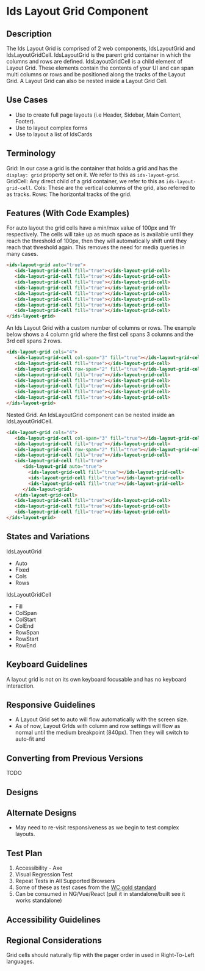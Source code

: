 # Ids Layout Grid Component

## Description

The Ids Layout Grid is comprised of 2 web components, IdsLayoutGrid and IdsLayoutGridCell. IdsLayoutGrid is the parent grid container in which the columns and rows are defined. IdsLayoutGridCell is a child element of Layout Grid. These elements contain the contents of your UI and can span multi columns or rows and be positioned along the tracks of the Layout Grid. A Layout Grid can also be nested inside a Layout Grid Cell.

## Use Cases

- Use to create full page layouts (i.e Header, Sidebar, Main Content, Footer).
- Use to layout complex forms
- Use to layout a list of IdsCards

## Terminology

Grid: In our case a grid is the container that holds a grid and has the `display: grid` property set on it. We refer to this as `ids-layout-grid`.
GridCell: Any direct child of a grid container, we refer to this as `ids-layout-grid-cell`.
Cols: These are the vertical columns of the grid, also referred to as tracks.
Rows: The horizontal tracks of the grid.

## Features (With Code Examples)

For auto layout the grid cells have a min/max value of 100px and 1fr respectively. The cells will take up as much space as is available until they reach the threshold of 100px, then they will automatically shift until they reach that threshold again. This removes the need for media queries in many cases.

```html
<ids-layout-grid auto="true">
   <ids-layout-grid-cell fill="true"></ids-layout-grid-cell>
   <ids-layout-grid-cell fill="true"></ids-layout-grid-cell>
   <ids-layout-grid-cell fill="true"></ids-layout-grid-cell>
   <ids-layout-grid-cell fill="true"></ids-layout-grid-cell>
   <ids-layout-grid-cell fill="true"></ids-layout-grid-cell>
   <ids-layout-grid-cell fill="true"></ids-layout-grid-cell>
   <ids-layout-grid-cell fill="true"></ids-layout-grid-cell>
   <ids-layout-grid-cell fill="true"></ids-layout-grid-cell>
</ids-layout-grid>
```

An Ids Layout Grid with a custom number of columns or rows. The example below shows a 4 column grid where the first cell spans 3 columns and the 3rd cell spans 2 rows.

```html
<ids-layout-grid cols="4">
   <ids-layout-grid-cell col-span="3" fill="true"></ids-layout-grid-cell>
   <ids-layout-grid-cell fill="true"></ids-layout-grid-cell>
   <ids-layout-grid-cell row-span="2" fill="true"></ids-layout-grid-cell>
   <ids-layout-grid-cell fill="true"></ids-layout-grid-cell>
   <ids-layout-grid-cell fill="true"></ids-layout-grid-cell>
   <ids-layout-grid-cell fill="true"></ids-layout-grid-cell>
   <ids-layout-grid-cell fill="true"></ids-layout-grid-cell>
   <ids-layout-grid-cell fill="true"></ids-layout-grid-cell>
</ids-layout-grid>
```

Nested Grid. An IdsLayoutGrid component can be nested inside an IdsLayoutGridCell.

```html
<ids-layout-grid cols="4">
   <ids-layout-grid-cell col-span="3" fill="true"></ids-layout-grid-cell>
   <ids-layout-grid-cell fill="true"></ids-layout-grid-cell>
   <ids-layout-grid-cell row-span="2" fill="true"></ids-layout-grid-cell>
   <ids-layout-grid-cell fill="true"></ids-layout-grid-cell>
   <ids-layout-grid-cell fill="true">
      <ids-layout-grid auto="true">
        <ids-layout-grid-cell fill="true"></ids-layout-grid-cell>
        <ids-layout-grid-cell fill="true"></ids-layout-grid-cell>
        <ids-layout-grid-cell fill="true"></ids-layout-grid-cell>
      </ids-layout-grid>
   </ids-layout-grid-cell>
   <ids-layout-grid-cell fill="true"></ids-layout-grid-cell>
   <ids-layout-grid-cell fill="true"></ids-layout-grid-cell>
   <ids-layout-grid-cell fill="true"></ids-layout-grid-cell>
</ids-layout-grid>
```

## States and Variations

IdsLayoutGrid
- Auto
- Fixed
- Cols
- Rows

IdsLayoutGridCell
- Fill
- ColSpan
- ColStart
- ColEnd
- RowSpan
- RowStart
- RowEnd

## Keyboard Guidelines

A layout grid is not on its own keyboard focusable and has no keyboard interaction.

## Responsive Guidelines

- A Layout Grid set to auto will flow automatically with the screen size.
- As of now, Layout GrIds with column and row settings will flow as normal until the medium breakpoint (840px). Then they will switch to auto-fit and

## Converting from Previous Versions

TODO

## Designs

## Alternate Designs

- May need to re-visit responsiveness as we begin to test complex layouts.

## Test Plan

1. Accessibility - Axe
1. Visual Regression Test
1. Repeat Tests in All Supported Browsers
1. Some of these as test cases from the [WC gold standard](https://github.com/webcomponents/gold-standard/wiki#api)
1. Can be consumed in NG/Vue/React (pull it in standalone/built see it works standalone)

## Accessibility Guidelines

## Regional Considerations

Grid cells should naturally flip with the pager order in used in Right-To-Left languages.
